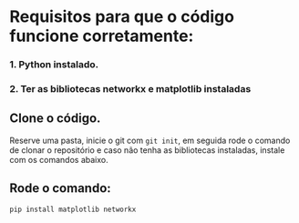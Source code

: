 # Requisitos para que o código funcione corretamente:

### 1. Python instalado.
### 2. Ter as bibliotecas networkx e matplotlib instaladas

## Clone o código.

Reserve uma pasta, inicie o git com `git init`, em seguida rode o comando de clonar o repositório e caso não tenha as bibliotecas instaladas, instale com os comandos abaixo.

## Rode o comando:

`pip install matplotlib networkx`